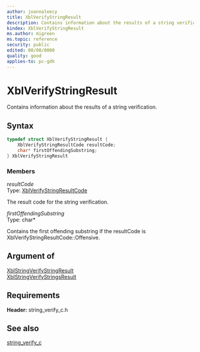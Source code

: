 ```yaml
---
author: joannaleecy
title: XblVerifyStringResult
description: Contains information about the results of a string verification.
kindex: XblVerifyStringResult
ms.author: migreen
ms.topic: reference
security: public
edited: 00/00/0000
quality: good
applies-to: pc-gdk
---
```


# XblVerifyStringResult  

Contains information about the results of a string verification.  

## Syntax  
  
```cpp
typedef struct XblVerifyStringResult {  
    XblVerifyStringResultCode resultCode;  
    char* firstOffendingSubstring;  
} XblVerifyStringResult  
```
  
### Members  
  
*resultCode*  
Type: [XblVerifyStringResultCode](../enums/xblverifystringresultcode.md)  
  
The result code for the string verification.
  
*firstOffendingSubstring*  
Type: char*  
  
Contains the first offending substring if the resultCode is XblVerifyStringResultCode::Offensive.
  
## Argument of
  
[XblStringVerifyStringResult](../functions/xblstringverifystringresult.md)  
[XblStringVerifyStringsResult](../functions/xblstringverifystringsresult.md)
  
## Requirements  
  
**Header:** string_verify_c.h
  
## See also  
[string_verify_c](../string_verify_c_members.md)  
  
  